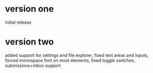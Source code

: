 # version one
initial release

# version two
added support for settings and file explorer, fixed text areas and inputs, forced monospace font on most elements, fixed toggle switches, submissions+inbox support
